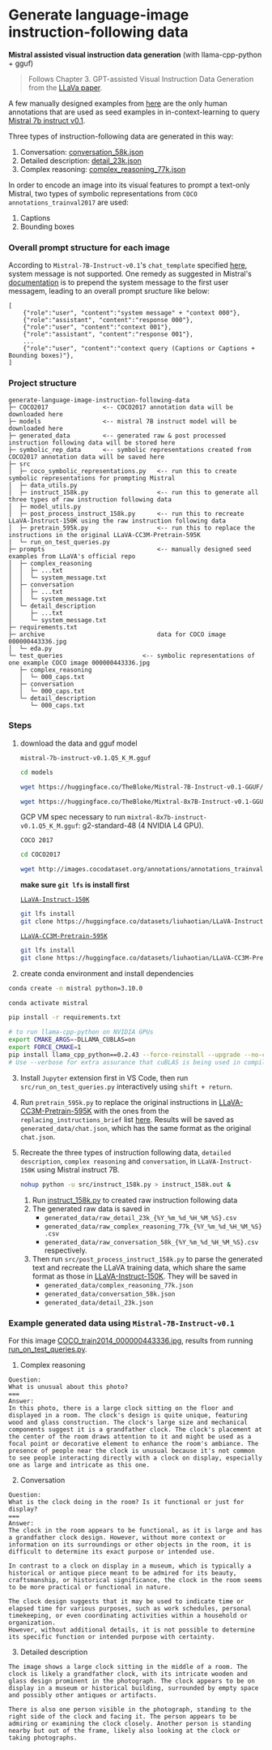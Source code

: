 # Generate language-image instruction-following data

**Mistral assisted visual instruction data generation**
(with llama-cpp-python + gguf)

>Follows Chapter 3. GPT-assisted Visual Instruction Data Generation from the [LLaVa paper](https://arxiv.org/pdf/2304.08485.pdf).

A few manually designed examples from [here](https://github.com/haotian-liu/LLaVA/tree/main/playground/data/prompts) are the only human annotations that are used as seed examples in in-context-learning to query [Mistral 7b instruct v0.1](https://huggingface.co/TheBloke/Mistral-7B-Instruct-v0.1-GGUF/blob/main/mistral-7b-instruct-v0.1.Q5_K_M.gguf).

Three types of instruction-following data are generated in this way:
1. Conversation: [conversation_58k.json](https://huggingface.co/datasets/liuhaotian/LLaVA-Instruct-150K/blob/main/conversation_58k.json)
2. Detailed description: [detail_23k.json](https://huggingface.co/datasets/liuhaotian/LLaVA-Instruct-150K/blob/main/detail_23k.json)
3. Complex reasoning: [complex_reasoning_77k.json](https://huggingface.co/datasets/liuhaotian/LLaVA-Instruct-150K/blob/main/complex_reasoning_77k.json)

In order to encode an image into its visual features to prompt a text-only Mistral, two types of symbolic representations from `COCO annotations_trainval2017` are used:
1. Captions
2. Bounding boxes


### Overall prompt structure for each image

According to `Mistral-7B-Instruct-v0.1`'s `chat_template` specified [here](https://huggingface.co/mistralai/Mistral-7B-Instruct-v0.1/blob/main/tokenizer_config.json#L32), system message is not supported.
One remedy as suggested in Mistral's [documentation](https://web.archive.org/web/20231030013339/https://docs.mistral.ai/usage/guardrailing/#appendix) is to prepend the system message to the first user messagem, leading to an overall prompt sructure like below:
```
[
    {"role":"user", "content":"system message" + "context 000"},
    {"role":"assistant", "content":"response 000"},
    {"role":"user", "content":"context 001"},
    {"role":"assistant", "content":"response 001"},
    ...
    {"role":"user", "content":"context query (Captions or Captions + Bounding boxes)"},
]
```


### Project structure
```
generate-language-image-instruction-following-data
├─ COCO2017               <-- COCO2017 annotation data will be downloaded here
├─ models                 <-- mistral 7B instruct model will be downloaded here
├─ generated_data         <-- generated raw & post processed instruction following data will be stored here
├─ symbolic_rep_data      <-- symbolic representations created from COCO2017 annotation data will be saved here
├─ src
│  ├─ coco_symbolic_representations.py   <-- run this to create symbolic representations for prompting Mistral
│  ├─ data_utils.py
│  ├─ instruct_158k.py                   <-- run this to generate all three types of raw instruction following data
│  ├─ model_utils.py
│  ├─ post_process_instruct_158k.py      <-- run this to recreate LLaVA-Instruct-150K using the raw instruction following data
│  ├─ pretrain_595k.py                   <-- run this to replace the instructions in the original LLaVA-CC3M-Pretrain-595K
|  └─ run_on_test_queries.py
├─ prompts                               <-- manually designed seed examples from LLaVA's official repo
│  ├─ complex_reasoning
│  │  ├─ ...txt
│  │  └─ system_message.txt
│  ├─ conversation
│  │  ├─ ...txt
│  │  └─ system_message.txt
│  └─ detail_description
│     ├─ ...txt
│     └─ system_message.txt
├─ requirements.txt
├─ archive                               data for COCO image 000000443336.jpg
│  └─ eda.py
└─ test_queries                      <-- symbolic representations of one example COCO image 000000443336.jpg
   ├─ complex_reasoning
   │  └─ 000_caps.txt
   ├─ conversation
   │  └─ 000_caps.txt
   └─ detail_description
      └─ 000_caps.txt
```


### Steps

1. download the data and gguf model

    `mistral-7b-instruct-v0.1.Q5_K_M.gguf`
    ```bash
    cd models

    wget https://huggingface.co/TheBloke/Mistral-7B-Instruct-v0.1-GGUF/resolve/main/mistral-7b-instruct-v0.1.Q5_K_M.gguf

    wget https://huggingface.co/TheBloke/Mixtral-8x7B-Instruct-v0.1-GGUF/resolve/main/mixtral-8x7b-instruct-v0.1.Q5_K_M.gguf
    ```
    GCP VM spec necessary to run `mixtral-8x7b-instruct-v0.1.Q5_K_M.gguf`: g2-standard-48 (4 NVIDIA L4 GPU).

    `COCO 2017`
    ```bash
    cd COCO2017

    wget http://images.cocodataset.org/annotations/annotations_trainval2017.zip
    ```

    **make sure `git lfs` is install first**

    [`LLaVA-Instruct-150K`](https://huggingface.co/datasets/liuhaotian/LLaVA-Instruct-150K)
    ```bash
    git lfs install
    git clone https://huggingface.co/datasets/liuhaotian/LLaVA-Instruct-150K
    ```

    [`LLaVA-CC3M-Pretrain-595K`](https://huggingface.co/datasets/liuhaotian/LLaVA-CC3M-Pretrain-595K)
    ```bash
    git lfs install
    git clone https://huggingface.co/datasets/liuhaotian/LLaVA-CC3M-Pretrain-595K
    ```


2. create conda environment and install dependencies
```bash
conda create -n mistral python=3.10.0

conda activate mistral

pip install -r requirements.txt

# to run llama-cpp-python on NVIDIA GPUs
export CMAKE_ARGS=-DLLAMA_CUBLAS=on
export FORCE_CMAKE=1
pip install llama_cpp_python==0.2.43 --force-reinstall --upgrade --no-cache-dir
# Use --verbose for extra assurance that cuBLAS is being used in compilation.
```

3. Install `Jupyter` extension first in VS Code, then run `src/run_on_test_queries.py` interactively using `shift + return`.

4. Run `pretrain_595k.py` to replace the original instructions in [LLaVA-CC3M-Pretrain-595K](https://huggingface.co/datasets/liuhaotian/LLaVA-CC3M-Pretrain-595K/blob/main/chat.json) with the ones from the `replacing_instructions_brief` list [here](src/data_utils.py). Results will be saved as `generated_data/chat.json`, which has the same format as the original `chat.json`.

5. Recreate the three types of instruction following data, `detailed description`, `complex reasoning` and `conversation`, in `LLaVA-Instruct-150K` using Mistral instruct 7B.
    ```bash
    nohup python -u src/instruct_158k.py > instruct_158k.out &
    ```
    1. Run [instruct_158k.py](src/instruct_158k.py) to created raw instruction following data
    2. The generated raw data is saved in
        - `generated_data/raw_detail_23k_{%Y_%m_%d_%H_%M_%S}.csv`
        - `generated_data/raw_complex_reasoning_77k_{%Y_%m_%d_%H_%M_%S}.csv`
        - `generated_data/raw_conversation_58k_{%Y_%m_%d_%H_%M_%S}.csv` respectively.
    3. Then run `src/post_process_instruct_158k.py` to parse the generated text and recreate the LLaVA training data, which share the same format as those in [LLaVA-Instruct-150K](https://huggingface.co/datasets/liuhaotian/LLaVA-Instruct-150K). They will be saved in
        - `generated_data/complex_reasoning_77k.json`
        - `generated_data/conversation_58k.json`
        - `generated_data/detail_23k.json`


### Example generated data using `Mistral-7B-Instruct-v0.1`

For this image [COCO_train2014_000000443336.jpg](https://knowyourdata-tfds.withgoogle.com/#dataset=coco_captions&tab=ITEM&select=default_segment.coco_captions.captions_text.value&draw=default_segment.coco_captions.objects_label.value,bbox,bbox&auto_draw=false&item=COCO_train2014_000000443336.jpg), results from running [run_on_test_queries.py](src/run_on_test_queries.py).

1. Complex reasoning
```
Question:
What is unusual about this photo?
===
Answer:
In this photo, there is a large clock sitting on the floor and displayed in a room. The clock's design is quite unique, featuring wood and glass construction. The clock's large size and mechanical components suggest it is a grandfather clock. The clock's placement at the center of the room draws attention to it and might be used as a focal point or decorative element to enhance the room's ambiance. The presence of people near the clock is unusual because it's not common to see people interacting directly with a clock on display, especially one as large and intricate as this one.
```

2. Conversation
```
Question:
What is the clock doing in the room? Is it functional or just for display?
===
Answer:
The clock in the room appears to be functional, as it is large and has a grandfather clock design. However, without more context or information on its surroundings or other objects in the room, it is difficult to determine its exact purpose or intended use.

In contrast to a clock on display in a museum, which is typically a historical or antique piece meant to be admired for its beauty, craftsmanship, or historical significance, the clock in the room seems to be more practical or functional in nature.

The clock design suggests that it may be used to indicate time or elapsed time for various purposes, such as work schedules, personal timekeeping, or even coordinating activities within a household or organization.
However, without additional details, it is not possible to determine its specific function or intended purpose with certainty.
```

3. Detailed description
```
The image shows a large clock sitting in the middle of a room. The clock is likely a grandfather clock, with its intricate wooden and glass design prominent in the photograph. The clock appears to be on display in a museum or historical building, surrounded by empty space and possibly other antiques or artifacts.

There is also one person visible in the photograph, standing to the right side of the clock and facing it. The person appears to be admiring or examining the clock closely. Another person is standing nearby but out of the frame, likely also looking at the clock or taking photographs.
```

